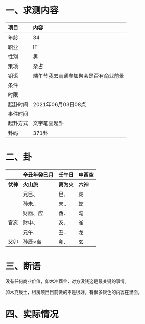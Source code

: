 # 一、求测内容

| 项目     | 内容                                 |
| :------- | :----------------------------------- |
| 年龄     | 34                                   |
| 职业     | IT                                   |
| 性别     | 男                                   |
| 策项     | 杂占                                 |
| 钥语     | 端午节我去南通参加聚会是否有商业前景 |
| 条件     |                                      |
| 时限     |                                      |
| 起卦时间 | 2021年06月03日08点                   |
| 事件时间 |                                      |
| 起卦方式 | 文字笔画起卦                         |
| 卦码     | 371卦                                |

# 二、卦

|                | 辛丑年癸巳月     | 壬午日           | 申酉空         |
| :------------- | :--------------- | :--------------- | :------------- |
| **伏神** | **火山旅** | **离为火** | **六神** |
|                | 兄巳、           | 巳、             | 虎             |
|                | 孙未..           | 未..             | 蛇             |
|                | 财酉、应         | 酉、             | 勾             |
| 官亥           | 财申、           | 亥、             | 雀             |
|                | 兄午..           | 丑..             | 龙             |
| 父卯           | 孙辰×离         | 卯、             | 玄             |

# 三、断语

没有任何商业价值，卯木冲酉金，对方没钱这是最关键的事情。

卯木克辰土，租房项目目前做的不是很好，有很多灰色的内容在里面。

# 四、实际情况
